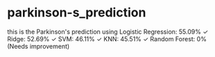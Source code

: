 # parkinson-s_prediction
this is the Parkinson's prediction using Logistic Regression: 55.09% ✓ Ridge: 52.69% ✓ SVM: 46.11% ✓ KNN: 45.51% ✓ Random Forest: 0% (Needs improvement)
